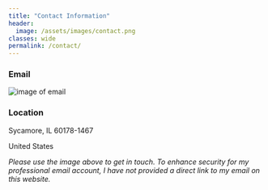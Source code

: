 ```yaml
---
title: "Contact Information"
header:
  image: /assets/images/contact.png
classes: wide
permalink: /contact/
---
```



### Email  
![image of email]({{site.baseurl}}/assets/images/EMAILNEW.png)




### Location

Sycamore, IL 60178-1467 

United States


*Please use the image above to get in touch. To enhance security for my professional email account, I have not provided a direct link to my email on this website.*


